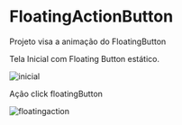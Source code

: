 # FloatingActionButton
Projeto visa a animação do FloatingButton

Tela Inicial com Floating Button estático.

![inicial](https://user-images.githubusercontent.com/11597881/36858073-e440353c-1d58-11e8-96fe-106e187bbece.png)

Ação click  floatingButton

![floatingaction](https://user-images.githubusercontent.com/11597881/36858348-af636928-1d59-11e8-979c-84961487cdaa.png)


